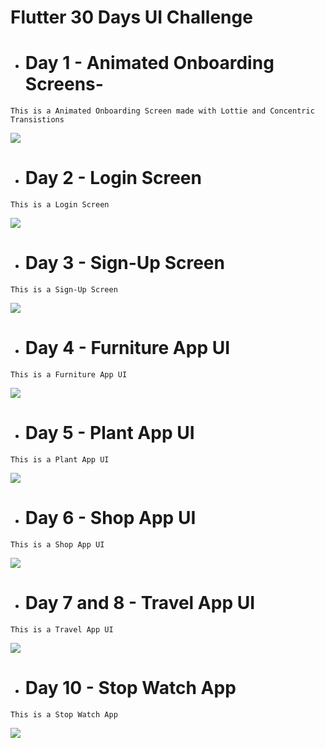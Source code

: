 # Flutter 30 Days UI Challenge

* # Day 1 - Animated Onboarding Screens-
 ```This is a Animated Onboarding Screen made with Lottie and Concentric Transistions```
  
  ![](https://github.com/stp2003/flutter_30_days_ui_challenge/blob/master/lib/Day1_OnboardingScreens/outputs/outputDay1.gif)


* # Day 2 - Login Screen
```This is a Login Screen```
  
  ![](https://github.com/stp2003/flutter_30_days_ui_challenge/blob/master/lib/Day2_LoginScreen/output/loginScreen.gif)


* # Day 3 - Sign-Up Screen
```This is a Sign-Up Screen```
  
  ![](https://github.com/stp2003/flutter_30_days_ui_challenge/blob/master/lib/Day3_SignUpScreen/output/signupScreen.gif)



* # Day 4 - Furniture App UI
```This is a Furniture App UI```
  
  ![](https://github.com/stp2003/flutter_30_days_ui_challenge/blob/master/lib/Day4_FurnitureApp/output/furniture_app.gif)


* # Day 5 - Plant App UI
```This is a Plant App UI```
  
  ![](https://github.com/stp2003/flutter_30_days_ui_challenge/blob/master/lib/Day5_PlantApp/output/plant_app_ui.gif)



* # Day 6 - Shop App UI
```This is a Shop App UI```
  
  ![](https://github.com/stp2003/flutter_30_days_ui_challenge/blob/master/lib/Day6_ShopApp/output/shop_app.gif)



* # Day 7 and 8 - Travel App UI
```This is a Travel App UI```
  
  ![](https://github.com/stp2003/flutter_30_days_ui_challenge/blob/master/lib/Day7_Day8__TravelApp/output/travel_app.gif)


* # Day 10 - Stop Watch App
```This is a Stop Watch App```
  
  ![](https://github.com/stp2003/flutter_30_days_ui_challenge/blob/master/lib/Day10_StopWatch/output/stop_watch.gif)








